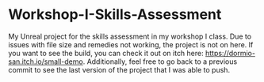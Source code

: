 # Workshop-I-Skills-Assessment
My Unreal project for the skills assessment in my workshop I class.
Due to issues with file size and remedies not working, the project is not on here. If you want to see the build, you can check it out on itch here: https://dormio-san.itch.io/small-demo.
Additionally, feel free to go back to a previous commit to see the last version of the project that I was able to push.
